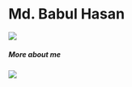 
# Md. Babul Hasan

![](https://github-readme-stats.vercel.app/api?username=bhyeanhasan&show_icons=true&theme=tokyonight)


##### More about me
[<img src="https://img.shields.io/badge/my website-555555?style=for-the-badge&logo=Github&logoColor=000000&labelColor=red">](https://bhyeanhasan.github.io)  

